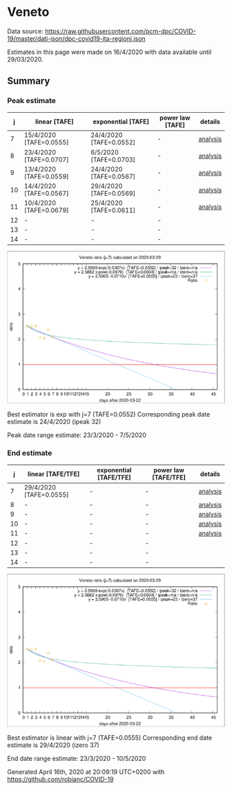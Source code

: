 # Veneto


Data source: https://raw.githubusercontent.com/pcm-dpc/COVID-19/master/dati-json/dpc-covid19-ita-regioni.json

Estimates in this page were made on 16/4/2020 with data available until 29/03/2020.


## Summary 

### Peak estimate 
|j|linear [TAFE]|exponential [TAFE]|power law [TAFE]|details|
|---|----|-----------|---------|-------|
|7|15/4/2020 [TAFE=0.0555]|24/4/2020 [TAFE=0.0552]|-|[analysis](COVID-19_veneto_j7_2020-03-29.md)|
|8|23/4/2020 [TAFE=0.0707]|6/5/2020 [TAFE=0.0703]|-|[analysis](COVID-19_veneto_j8_2020-03-29.md)|
|9|13/4/2020 [TAFE=0.0559]|24/4/2020 [TAFE=0.0567]|-|[analysis](COVID-19_veneto_j9_2020-03-29.md)|
|10|14/4/2020 [TAFE=0.0567]|29/4/2020 [TAFE=0.0569]|-|[analysis](COVID-19_veneto_j10_2020-03-29.md)|
|11|10/4/2020 [TAFE=0.0679]|25/4/2020 [TAFE=0.0611]|-|[analysis](COVID-19_veneto_j11_2020-03-29.md)|
|12|-|-|-||
|13|-|-|-||
|14|-|-|-||

![best peak estimate](COVID-19_veneto_j7_2020-03-29.png)

Best estimator is exp with j=7 (TAFE=0.0552)
Corresponding peak date estimate is 24/4/2020 (ipeak 32)


Peak date range estimate: 23/3/2020 - 7/5/2020

### End estimate 
|j|linear [TAFE/TFE]|exponential [TAFE/TFE]|power law [TAFE/TFE]|details|
|---|----|-----------|---------|-------|
|7|29/4/2020 [TAFE=0.0555]|-|-|[analysis](COVID-19_veneto_j7_2020-03-29.md)|
|8|-|-|-|[analysis](COVID-19_veneto_j8_2020-03-29.md)|
|9|-|-|-|[analysis](COVID-19_veneto_j9_2020-03-29.md)|
|10|-|-|-|[analysis](COVID-19_veneto_j10_2020-03-29.md)|
|11|-|-|-|[analysis](COVID-19_veneto_j11_2020-03-29.md)|
|12|-|-|-||
|13|-|-|-||
|14|-|-|-||

![best zero estimate](COVID-19_veneto_j7_2020-03-29.png)

Best estimator is linear with j=7 (TAFE=0.0555)
Corresponding end date estimate is 29/4/2020 (izero 37)


End date range estimate: 23/3/2020 - 10/5/2020

Generated April 16th, 2020 at 20:09:19 UTC+0200 with https://github.com/robianc/COVID-19
